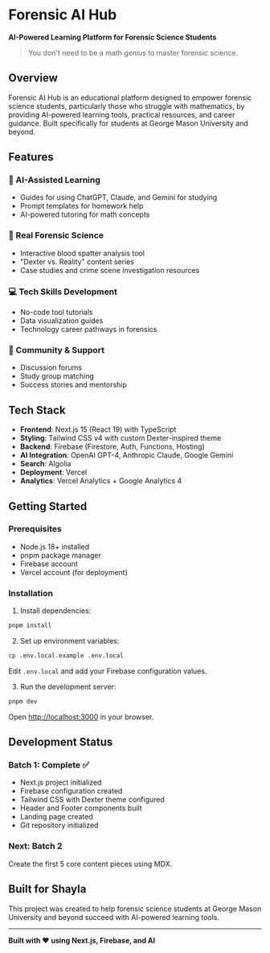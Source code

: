 # Forensic AI Hub

**AI-Powered Learning Platform for Forensic Science Students**

> You don't need to be a math genius to master forensic science.

## Overview

Forensic AI Hub is an educational platform designed to empower forensic science students, particularly those who struggle with mathematics, by providing AI-powered learning tools, practical resources, and career guidance. Built specifically for students at George Mason University and beyond.

## Features

### 🧠 AI-Assisted Learning
- Guides for using ChatGPT, Claude, and Gemini for studying
- Prompt templates for homework help
- AI-powered tutoring for math concepts

### 🔬 Real Forensic Science
- Interactive blood spatter analysis tool
- "Dexter vs. Reality" content series
- Case studies and crime scene investigation resources

### 💻 Tech Skills Development
- No-code tool tutorials
- Data visualization guides
- Technology career pathways in forensics

### 👥 Community & Support
- Discussion forums
- Study group matching
- Success stories and mentorship

## Tech Stack

- **Frontend**: Next.js 15 (React 19) with TypeScript
- **Styling**: Tailwind CSS v4 with custom Dexter-inspired theme
- **Backend**: Firebase (Firestore, Auth, Functions, Hosting)
- **AI Integration**: OpenAI GPT-4, Anthropic Claude, Google Gemini
- **Search**: Algolia
- **Deployment**: Vercel
- **Analytics**: Vercel Analytics + Google Analytics 4

## Getting Started

### Prerequisites

- Node.js 18+ installed
- pnpm package manager
- Firebase account
- Vercel account (for deployment)

### Installation

1. Install dependencies:
```bash
pnpm install
```

2. Set up environment variables:
```bash
cp .env.local.example .env.local
```

Edit `.env.local` and add your Firebase configuration values.

3. Run the development server:
```bash
pnpm dev
```

Open [http://localhost:3000](http://localhost:3000) in your browser.

## Development Status

### Batch 1: Complete ✅
- Next.js project initialized
- Firebase configuration created
- Tailwind CSS with Dexter theme configured
- Header and Footer components built
- Landing page created
- Git repository initialized

### Next: Batch 2
Create the first 5 core content pieces using MDX.

## Built for Shayla

This project was created to help forensic science students at George Mason University and beyond succeed with AI-powered learning tools.

---

**Built with ❤️ using Next.js, Firebase, and AI**

